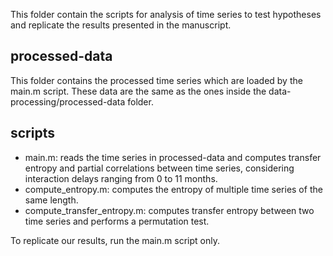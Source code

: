 This folder contain the scripts for analysis of time series to test hypotheses and replicate the results presented in the manuscript.


## processed-data
This folder contains the processed time series which are loaded by the main.m script. These data are the same as the ones inside the data-processing/processed-data folder.


## scripts
- main.m: reads the time series in processed-data and computes transfer entropy and partial correlations between time series, considering interaction delays ranging from 0 to 11 months.
- compute_entropy.m: computes the entropy of multiple time series of the same length.
- compute_transfer_entropy.m: computes transfer entropy between two time series and performs a permutation test.

To replicate our results, run the main.m script only.

